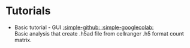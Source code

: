 # Tutorials

* Basic tutorial - GUI <a target="_blank" href="https://github.com/ptggenomics/citepro_notebook/blob/main/Basic_usage_GUI.ipynb"> :simple-github: </a> <a target="_blank" href="https://colab.research.google.com/github/ptggenomics/citepro_notebook/blob/28d28b9cbcac2ceb2c5cf09ea750af3335e22dfa/Basic_usage_GUI.ipynb">
  :simple-googlecolab:  </a>    
  Basic analysis that create .h5ad file from cellranger .h5 format count matrix.

  
